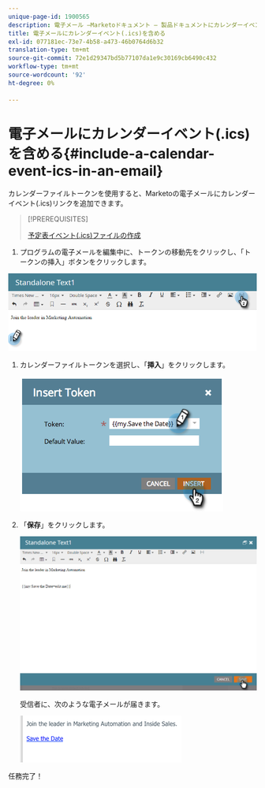 ```yaml
---
unique-page-id: 1900565
description: 電子メール —Marketoドキュメント — 製品ドキュメントにカレンダーイベント(.ics)を含める
title: 電子メールにカレンダーイベント(.ics)を含める
exl-id: 077181ec-73e7-4b58-a473-46b0764d6b32
translation-type: tm+mt
source-git-commit: 72e1d29347bd5b77107da1e9c30169cb6490c432
workflow-type: tm+mt
source-wordcount: '92'
ht-degree: 0%

---
```


# 電子メールにカレンダーイベント(.ics)を含める{#include-a-calendar-event-ics-in-an-email}

カレンダーファイルトークンを使用すると、Marketoの電子メールにカレンダーイベント(.ics)リンクを追加できます。

>[!PREREQUISITES]
>
>[予定表イベント(.ics)ファイルの作成](/help/marketo/product-docs/email-marketing/general/functions-in-the-editor/create-a-calendar-event-ics-file.md)

1. プログラムの電子メールを編集中に、トークンの移動先をクリックし、「トークンの挿入」ボタンをクリックします。

![](assets/one-6.png)

1. カレンダーファイルトークンを選択し、「**挿入**」をクリックします。

   ![](assets/image2014-9-11-16-3a53-3a30.png)

1. 「**保存**」をクリックします。

   ![](assets/three-5.png)

   受信者に、次のような電子メールが届きます。

   ![](assets/image2014-9-11-16-3a53-3a48.png)

任務完了！
